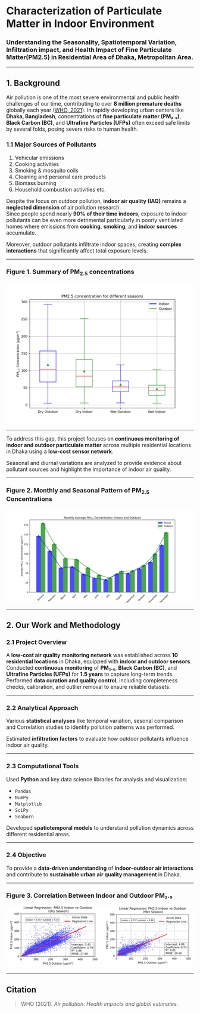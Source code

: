 # Characterization of Particulate Matter in Indoor Environment

### Understanding the Seasonality, Spatiotemporal Variation, Infiltration impact, and Health Impact of Fine Particulate Matter(PM2.5) in Residential Area of Dhaka, Metropolitan Area. 

---

## 1. Background

Air pollution is one of the most severe environmental and public health challenges of our time, contributing to over **8 million premature deaths** globally each year ([WHO, 2021](#citation)). In rapidly developing urban centers like **Dhaka, Bangladesh**, concentrations of **fine particulate matter (PM₂.₅)**, **Black Carbon (BC)**, and **Ultrafine Particles (UFPs)** often exceed safe limits by several folds, posing severe risks to human health.  

### 1.1 Major Sources of Pollutants
1. Vehicular emissions
2. Cooking activities
3. Smoking & mosquito coils
4. Cleaning and personal care products 
5. Biomass burning  
6. Household combustion activities etc.

Despite the focus on outdoor pollution, **indoor air quality (IAQ)** remains a **neglected dimension** of air pollution research.  
Since people spend nearly **90% of their time indoors**, exposure to indoor pollutants can be even more detrimental particularly in poorly ventilated homes where emissions from **cooking**, **smoking**, and **indoor sources** accumulate.

Moreover, outdoor pollutants infiltrate indoor spaces, creating **complex interactions** that significantly affect total exposure levels.

---

### Figure 1. Summary of PM<sub>2.5</sub> concentrations
![Summary of Analysis](https://github.com/rivanchandraroy/Home-project/blob/main/Summary%20of%20Analysis.png?raw=true)

---

To address this gap, this project focuses on **continuous monitoring of indoor and outdoor particulate matter** across multiple residential locations in Dhaka using a **low-cost sensor network**.  

Seasonal and diurnal variations are analyzed to provide evidence about pollutant sources and highlight the importance of indoor air quality.

---

### Figure 2. Monthly and Seasonal Pattern of PM<sub>2.5</sub> Concentrations
![Monthly and Seasonal Pattern](https://github.com/rivanchandraroy/Home-project/blob/main/Monthly-Seasonal%20Pattern.png?raw=true)

---

## 2. Our Work and Methodology

### 2.1 Project Overview
A **low-cost air quality monitoring network** was established across **10 residential locations** in Dhaka, equipped with **indoor and outdoor sensors**.
Conducted **continuous monitoring** of **PM₂.₅**, **Black Carbon (BC)**, and **Ultrafine Particles (UFPs)** for **1.5 years** to capture long-term trends.
Performed **data curation and quality control**, including completeness checks, calibration, and outlier removal to ensure reliable datasets.

---

### 2.2 Analytical Approach
Various **statistical analyses** like temporal variation, sesonal comparison and Correlation studies to identify pollution patterns was performed.

Estimated **infiltration factors** to evaluate how outdoor pollutants influence indoor air quality.

---

### 2.3 Computational Tools
Used **Python** and key data science libraries for analysis and visualization:
- `Pandas`  
- `NumPy`  
- `Matplotlib`  
- `SciPy`  
- `Seaborn`

Developed **spatiotemporal models** to understand pollution dynamics across different residential areas.

---

### 2.4 Objective
To provide a **data-driven understanding** of **indoor–outdoor air interactions** and contribute to **sustainable urban air quality management** in Dhaka.

---

### Figure 3. Correlation Between Indoor and Outdoor PM₂.₅
![Correlation of Indoor and Outdoor PM2.5](https://github.com/rivanchandraroy/Home-project/blob/main/Corelation%20of%20indoor%20and%20outdoor%20PM2.5.png?raw=true)

---

## Citation
> WHO (2021). *Air pollution: Health impacts and global estimates.*
